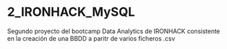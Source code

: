 # 2_IRONHACK_MySQL
Segundo proyecto del bootcamp Data Analytics de IRONHACK consistente en la creación de una BBDD a paritr de varios ficheros .csv
